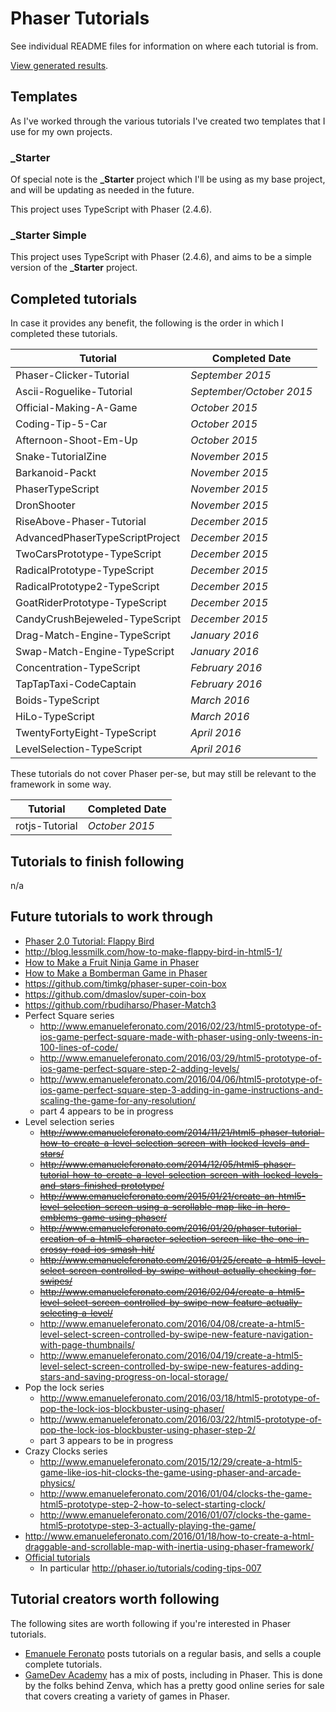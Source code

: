 # Phaser Tutorials

See individual README files for information on where each tutorial is from.

[View generated results](http://jamesskemp.github.io/PhaserTutorials/).

## Templates

As I've worked through the various tutorials I've created two templates that I use for my own projects.

### _Starter

Of special note is the **_Starter** project which I'll be using as my base project, and will be updating as needed in the future.

This project uses TypeScript with Phaser (2.4.6).

### _Starter Simple

This project uses TypeScript with Phaser (2.4.6), and aims to be a simple version of the **_Starter** project.

## Completed tutorials

In case it provides any benefit, the following is the order in which I completed these tutorials.

| Tutorial | Completed Date |
|---|---|
| Phaser-Clicker-Tutorial | *September 2015* |
| Ascii-Roguelike-Tutorial | *September/October 2015* |
| Official-Making-A-Game | *October 2015* |
| Coding-Tip-5-Car | *October 2015* |
| Afternoon-Shoot-Em-Up | *October 2015* |
| Snake-TutorialZine | *November 2015* |
| Barkanoid-Packt | *November 2015* |
| PhaserTypeScript | *November 2015* |
| DronShooter | *November 2015* |
| RiseAbove-Phaser-Tutorial | *December 2015* |
| AdvancedPhaserTypeScriptProject | *December 2015* |
| TwoCarsPrototype-TypeScript | *December 2015* |
| RadicalPrototype-TypeScript | *December 2015* |
| RadicalPrototype2-TypeScript | *December 2015* |
| GoatRiderPrototype-TypeScript | *December 2015* |
| CandyCrushBejeweled-TypeScript | *December 2015* |
| Drag-Match-Engine-TypeScript | *January 2016* |
| Swap-Match-Engine-TypeScript | *January 2016* |
| Concentration-TypeScript | *February 2016* |
| TapTapTaxi-CodeCaptain | *February 2016* |
| Boids-TypeScript | *March 2016* |
| HiLo-TypeScript | *March 2016* |
| TwentyFortyEight-TypeScript | *April 2016* |
| LevelSelection-TypeScript | *April 2016* |

These tutorials do not cover Phaser per-se, but may still be relevant to the framework in some way.

| Tutorial | Completed Date |
|---|---|
| rotjs-Tutorial | *October 2015* |

## Tutorials to finish following

n/a

## Future tutorials to work through

- [Phaser 2.0 Tutorial: Flappy Bird](http://www.codevinsky.com/phaser-2-0-tutorial-flappy-bird-part-1/)
- http://blog.lessmilk.com/how-to-make-flappy-bird-in-html5-1/
- [How to Make a Fruit Ninja Game in Phaser](https://gamedevacademy.org/how-to-make-a-fruit-ninja-game-in-phaser-part-1/)
- [How to Make a Bomberman Game in Phaser](https://gamedevacademy.org/how-to-make-a-bomberman-game-in-phaser-part-1/)
- https://github.com/timkg/phaser-super-coin-box
- https://github.com/dmaslov/super-coin-box
- https://github.com/rbudiharso/Phaser-Match3
- Perfect Square series
	- http://www.emanueleferonato.com/2016/02/23/html5-prototype-of-ios-game-perfect-square-made-with-phaser-using-only-tweens-in-100-lines-of-code/
	- http://www.emanueleferonato.com/2016/03/29/html5-prototype-of-ios-game-perfect-square-step-2-adding-levels/
	- http://www.emanueleferonato.com/2016/04/06/html5-prototype-of-ios-game-perfect-square-step-3-adding-in-game-instructions-and-scaling-the-game-for-any-resolution/
	- part 4 appears to be in progress
- Level selection series
	- ~~http://www.emanueleferonato.com/2014/11/21/html5-phaser-tutorial-how-to-create-a-level-selection-screen-with-locked-levels-and-stars/~~
	- ~~http://www.emanueleferonato.com/2014/12/05/html5-phaser-tutorial-how-to-create-a-level-selection-screen-with-locked-levels-and-stars-finished-prototype/~~
	- ~~http://www.emanueleferonato.com/2015/01/21/create-an-html5-level-selection-screen-using-a-scrollable-map-like-in-hero-emblems-game-using-phaser/~~
	- ~~http://www.emanueleferonato.com/2016/01/20/phaser-tutorial-creation-of-a-html5-character-selection-screen-like-the-one-in-crossy-road-ios-smash-hit/~~
	- ~~http://www.emanueleferonato.com/2016/01/25/create-a-html5-level-select-screen-controlled-by-swipe-without-actually-checking-for-swipes/~~
	- ~~http://www.emanueleferonato.com/2016/02/04/create-a-html5-level-select-screen-controlled-by-swipe-new-feature-actually-selecting-a-level/~~
	- http://www.emanueleferonato.com/2016/04/08/create-a-html5-level-select-screen-controlled-by-swipe-new-feature-navigation-with-page-thumbnails/
	- http://www.emanueleferonato.com/2016/04/19/create-a-html5-level-select-screen-controlled-by-swipe-new-features-adding-stars-and-saving-progress-on-local-storage/
- Pop the lock series
	- http://www.emanueleferonato.com/2016/03/18/html5-prototype-of-pop-the-lock-ios-blockbuster-using-phaser/
	- http://www.emanueleferonato.com/2016/03/22/html5-prototype-of-pop-the-lock-ios-blockbuster-using-phaser-step-2/
	- part 3 appears to be in progress
- Crazy Clocks series
	- http://www.emanueleferonato.com/2015/12/29/create-a-html5-game-like-ios-hit-clocks-the-game-using-phaser-and-arcade-physics/
	- http://www.emanueleferonato.com/2016/01/04/clocks-the-game-html5-prototype-step-2-how-to-select-starting-clock/
	- http://www.emanueleferonato.com/2016/01/07/clocks-the-game-html5-prototype-step-3-actually-playing-the-game/
- http://www.emanueleferonato.com/2016/01/18/how-to-create-a-html-draggable-and-scrollable-map-with-inertia-using-phaser-framework/
- [Official tutorials](http://phaser.io/learn/official-tutorials)
	- In particular http://phaser.io/tutorials/coding-tips-007

## Tutorial creators worth following

The following sites are worth following if you're interested in Phaser tutorials.

- [Emanuele Feronato](http://www.emanueleferonato.com/) posts tutorials on a regular basis, and sells a couple complete tutorials.
- [GameDev Academy](https://gamedevacademy.org/) has a mix of posts, including in Phaser. This is done by the folks behind Zenva, which has a pretty good online series for sale that covers creating a variety of games in Phaser.
